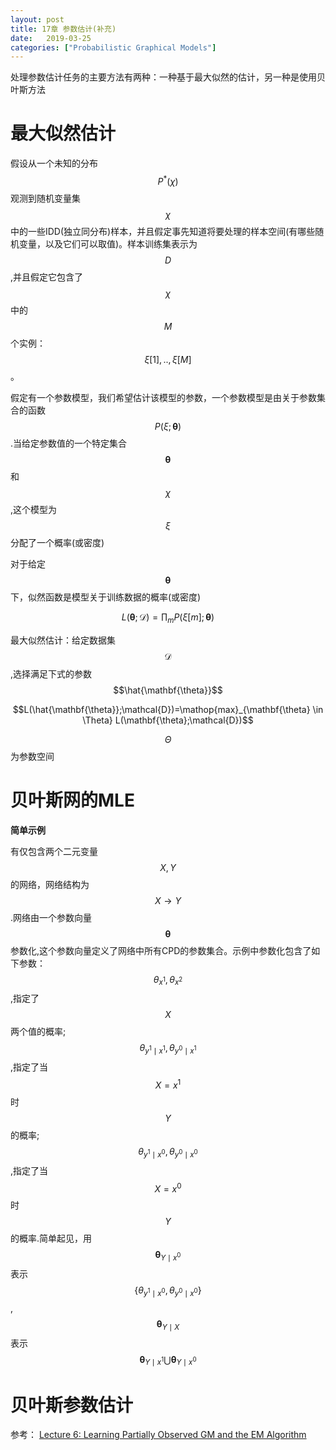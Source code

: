 ```yaml
---
layout: post
title: 17章 参数估计(补充)   
date:   2019-03-25
categories: ["Probabilistic Graphical Models"]
---  
```


处理参数估计任务的主要方法有两种：一种基于最大似然的估计，另一种是使用贝叶斯方法   

# 最大似然估计  

假设从一个未知的分布$$P^*(\chi)$$观测到随机变量集$$\chi$$中的一些IDD(独立同分布)样本，并且假定事先知道将要处理的样本空间(有哪些随机变量，以及它们可以取值)。样本训练集表示为$$D$$,并且假定它包含了$$\chi$$中的$$M$$个实例：$$\xi[1],..,\xi[M]$$。

假定有一个参数模型，我们希望估计该模型的参数，一个参数模型是由关于参数集合的函数$$P(\xi;\mathbf{\theta})$$.当给定参数值的一个特定集合$$\mathbf{\theta}$$和$$\chi$$,这个模型为$$\xi$$分配了一个概率(或密度)   

对于给定$$\mathbf{\theta}$$下，似然函数是模型关于训练数据的概率(或密度)   

$$L(\mathbf{\theta};\mathcal{D})= \prod_{m}P(\xi[m];\mathbf{\theta})$$  

最大似然估计：给定数据集$$\mathcal{D}$$,选择满足下式的参数$$\hat{\mathbf{\theta}}$$   

$$L(\hat{\mathbf{\theta}};\mathcal{D})=\mathop{max}_{\mathbf{\theta} \in \Theta} L(\mathbf{\theta};\mathcal{D})$$  

$$\Theta$$为参数空间  

# 贝叶斯网的MLE  

**简单示例**  

有仅包含两个二元变量$$X,Y$$的网络，网络结构为$$X \to Y$$.网络由一个参数向量$$\mathbf{\theta}$$参数化,这个参数向量定义了网络中所有CPD的参数集合。示例中参数化包含了如下参数：$$\theta_{x^1},\theta_{x^2}$$,指定了$$X$$两个值的概率;$$\theta_{y^1\mid x^1},\theta_{y^0\mid x^1}$$,指定了当$$X=x^1$$时 $$Y$$的概率;$$\theta_{y^1\mid x^0},\theta_{y^0\mid x^0}$$,指定了当$$X=x^0$$时 $$Y$$的概率.简单起见，用$$\mathbf{\theta}_{Y \mid x^0}$$表示$$\{\theta_{y^1\mid x^0},\theta_{y^0\mid x^0}\}$$,$$\mathbf{\theta}_{Y \mid X}$$表示$$\mathbf{\theta}_{Y \mid x^1}\bigcup \mathbf{\theta}_{Y \mid x^0}$$  

# 贝叶斯参数估计

   


参考：
[Lecture 6: Learning Partially Observed GM and the EM Algorithm](https://sailinglab.github.io/pgm-spring-2019/notes/lecture-06/)



